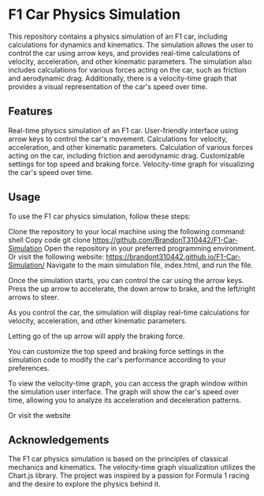 # F1 Car Physics Simulation
This repository contains a physics simulation of an F1 car, including calculations for dynamics and kinematics. The simulation allows the user to control the car using arrow keys, and provides real-time calculations of velocity, acceleration, and other kinematic parameters. The simulation also includes calculations for various forces acting on the car, such as friction and aerodynamic drag. Additionally, there is a velocity-time graph that provides a visual representation of the car's speed over time.

## Features
Real-time physics simulation of an F1 car.
User-friendly interface using arrow keys to control the car's movement.
Calculations for velocity, acceleration, and other kinematic parameters.
Calculation of various forces acting on the car, including friction and aerodynamic drag.
Customizable settings for top speed and braking force.
Velocity-time graph for visualizing the car's speed over time.

## Usage
To use the F1 car physics simulation, follow these steps:

Clone the repository to your local machine using the following command:
shell
Copy code
git clone https://github.com/BrandonT310442/F1-Car-Simulation
Open the repository in your preferred programming environment.
Or visit the following website: https://brandont310442.github.io/F1-Car-Simulation/
Navigate to the main simulation file, index.html, and run the file.

Once the simulation starts, you can control the car using the arrow keys. Press the up arrow to accelerate, the down arrow to brake, and the left/right arrows to steer.

As you control the car, the simulation will display real-time calculations for velocity, acceleration, and other kinematic parameters.

Letting go of the up arrow will apply the braking force. 

You can customize the top speed and braking force settings in the simulation code to modify the car's performance according to your preferences.

To view the velocity-time graph, you can access the graph window within the simulation user interface. The graph will show the car's speed over time, allowing you to analyze its acceleration and deceleration patterns.

Or visit the website 

## Acknowledgements
The F1 car physics simulation is based on the principles of classical mechanics and kinematics.
The velocity-time graph visualization utilizes the Chart.js library.
The project was inspired by a passion for Formula 1 racing and the desire to explore the physics behind it.
